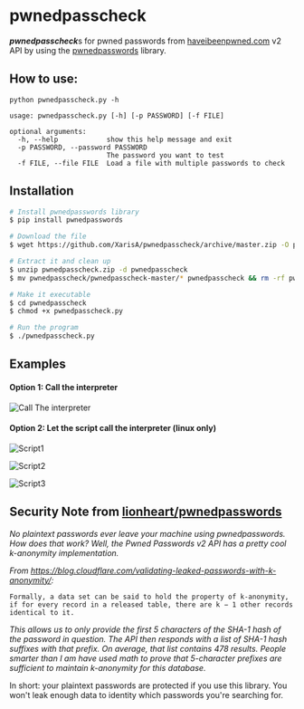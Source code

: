 # pwnedpasscheck

<b><i>pwnedpasscheck</b></i>s for pwned passwords from [haveibeenpwned.com](https://haveibeenpwned.com/API/v2#PwnedPasswords) v2 API by using the [pwnedpasswords](https://github.com/lionheart/pwnedpasswords) library.

How to use:
---

```
python pwnedpasscheck.py -h
  
usage: pwnedpasscheck.py [-h] [-p PASSWORD] [-f FILE]

optional arguments:
  -h, --help            show this help message and exit
  -p PASSWORD, --password PASSWORD
                        The password you want to test
  -f FILE, --file FILE  Load a file with multiple passwords to check
```

Installation
---

```bash
# Install pwnedpasswords library
$ pip install pwnedpasswords

# Download the file
$ wget https://github.com/XarisA/pwnedpasscheck/archive/master.zip -O pwnedpasscheck.zip

# Extract it and clean up
$ unzip pwnedpasscheck.zip -d pwnedpasscheck
$ mv pwnedpasscheck/pwnedpasscheck-master/* pwnedpasscheck && rm -rf pwnedpasscheck/pwnedpasscheck-master && rm pwnedpasscheck.zip

# Make it executable
$ cd pwnedpasscheck
$ chmod +x pwnedpasscheck.py

# Run the program
$ ./pwnedpasscheck.py
```


Examples 
---
  
#### Option 1: Call the interpreter

![Call The interpreter](https://user-images.githubusercontent.com/3985557/50558943-c05a2000-0cfa-11e9-823d-56e55ec08aa1.png)
  
#### Option 2: Let the script call the interpreter (linux only)

![Script1](https://user-images.githubusercontent.com/3985557/50558940-bfc18980-0cfa-11e9-84ba-34284e7241bc.png)

![Script2](https://user-images.githubusercontent.com/3985557/50558941-bfc18980-0cfa-11e9-8005-03450017e3c2.png)

![Script3](https://user-images.githubusercontent.com/3985557/50558942-c05a2000-0cfa-11e9-9509-0eff14123e47.png)
 

Security Note from [lionheart/pwnedpasswords](https://github.com/lionheart/pwnedpasswords)
---

*No plaintext passwords ever leave your machine using pwnedpasswords.
How does that work? Well, the Pwned Passwords v2 API has a pretty cool k-anonymity implementation.*

*From https://blog.cloudflare.com/validating-leaked-passwords-with-k-anonymity/:*

    Formally, a data set can be said to hold the property of k-anonymity, if for every record in a released table, there are k − 1 other records identical to it.

*This allows us to only provide the first 5 characters of the SHA-1 hash of the password in question. The API then responds with a list of SHA-1 hash suffixes with that prefix. On average, that list contains 478 results.
People smarter than I am have used math to prove that 5-character prefixes are sufficient to maintain k-anonymity for this database.*

In short: your plaintext passwords are protected if you use this library. You won't leak enough data to identity which passwords you're searching for.
